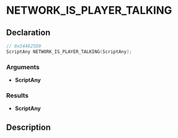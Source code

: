 # NETWORK_IS_PLAYER_TALKING

## Declaration
```cpp
// 0x544625D9
ScriptAny NETWORK_IS_PLAYER_TALKING(ScriptAny);
```

### Arguments
- **ScriptAny**

### Results
- **ScriptAny**

## Description
